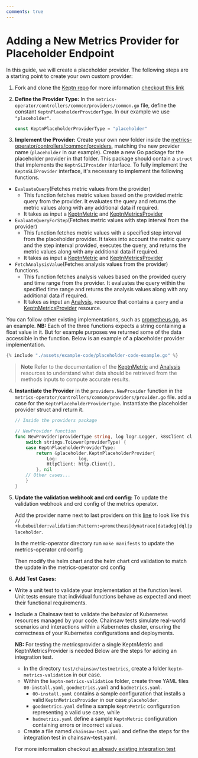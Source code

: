 ```yaml
---
comments: true
---
```


# Adding a New Metrics Provider for Placeholder Endpoint

In this guide, we will create a placeholder provider.
The following steps are a starting point to create your own custom provider:

<!-- markdownlint-disable MD029 -->
<!-- markdownlint-disable MD007 -->
1. Fork and clone the [Keptn repo](https://github.com/keptn/lifecycle-toolkit)
  for more information [checkout this link](https://keptn.sh/stable/docs/contribute/general/git/fork-clone/)

2. **Define the Provider Type:** In the `metrics-operator/controllers/common/providers/common.go` file,
 define the constant `KeptnPlaceholderProviderType`.
  In our example we use `"placeholder"`.

    ```go
    const KeptnPlaceholderProviderType = "placeholder"
    ```

3. **Implement the Provider:** Create your own new folder inside the
[metrics-operator/controllers/common/providers](https://github.com/keptn/lifecycle-toolkit/tree/main/metrics-operator/controllers/common/providers),
matching the new provider name (`placeholder` in our example).
Create a new Go package for the placeholder provider in that folder.
This package should contain a `struct` that implements the `KeptnSLIProvider` interface.
To fully implement the `KeptnSLIProvider` interface, it's necessary to implement the following functions.

  * `EvaluateQuery`(Fetches metric values from the provider)
    * This function fetches metric values based on the provided
      metric query from the provider.
      It evaluates the query and returns the metric values
      along with any additional data if required.
    * It takes as input a [KeptnMetric](../../reference/crd-reference/metric.md)
      and [KeptnMetricsProvider](../../reference/crd-reference/metricsprovider.md)
  * `EvaluateQueryForStep`(Fetches metric values with step interval from the provider)
    * This function fetches metric values with a specified step interval from the placeholder provider.
      It takes into account the metric query and the step interval provided, executes the query,
      and returns the metric values along with any additional data if required.
    * It takes as input a [KeptnMetric](../../reference/crd-reference/metric.md)
      and [KeptnMetricsProvider](../../reference/crd-reference/metricsprovider.md)
  * `FetchAnalysisValue`(Fetches analysis values from the provider) functions.
    * This function fetches analysis values based on the provided query and time range from the
      provider.
      It evaluates the query within the specified time range and returns the analysis
      values along with any additional data if required.
    * It takes as input an [Analysis](../../reference/crd-reference/analysis.md),
      resource that contains a `query` and a
      [KeptnMetricsProvider](../../reference/crd-reference/metricsprovider.md) resource.

  You can follow other existing implementations,
 such as [prometheus.go](https://github.com/keptn/lifecycle-toolkit/blob/main/metrics-operator/controllers/common/providers/prometheus/prometheus.go),
 as an example.
   **NB:** Each of the three functions expects a string containing a float value in it.
  But for example purposes
           we returned some of the data accessible in the function.
  Below is an example of a placeholder provider implementation.

  ```go
  {% include "./assets/example-code/placeholder-code-example.go" %}
  ```

> **Note** Refer to the documentation of the
> [KeptnMetric](https://github.com/keptn/lifecycle-toolkit/blob/main/docs/docs/reference/crd-reference/metric.md)
> and
> [Analysis](https://github.com/keptn/lifecycle-toolkit/blob/main/docs/docs/reference/crd-reference/analysis.md)
> resources
> to understand what data should be retrieved from the methods inputs to compute accurate results.

4. **Instantiate the Provider** in the `providers.NewProvider` function
  in the `metrics-operator/controllers/common/providers/provider.go` file.
  add a case for the `KeptnPlaceholderProviderType`.
  Instantiate the placeholder provider struct and return it.

    ```go
    // Inside the providers package

    // NewProvider function
    func NewProvider(providerType string, log logr.Logger, k8sClient client.Client) (KeptnSLIProvider, error) {
        switch strings.ToLower(providerType) {
        case KeptnPlaceholderProviderType:
            return &placeholder.KeptnPlaceholderProvider{
                Log:        log,
                HttpClient: http.Client{},
            }, nil
        // Other cases...
        }
    }
    ```

5. **Update the validation webhook and crd config:** To update the validation webhook and crd config of the metrics operator.

   Add the provider name next to last providers on this
   [line](https://github.com/keptn/lifecycle-toolkit/blob/main/metrics-operator/api/v1beta1/keptnmetricsprovider_types.go#L29)
   to look like this 
   `// +kubebuilder:validation:Pattern:=prometheus|dynatrace|datadog|dql|placeholder`.

   In the metric-operator directory run `make manifests` to update the metrics-operator crd config

   Then modify the helm chart and the helm chart crd validation to match the update in the metrics-operator crd config
  
6. **Add Test Cases:**

  * Write a unit test to validate your implementation at the function level.
      Unit tests ensure that individual
      functions behave as expected and meet their functional requirements.

  * Include a Chainsaw test to validate the behavior of Kubernetes resources managed by your code.
      Chainsaw tests simulate real-world scenarios and interactions within a Kubernetes cluster, ensuring
      the correctness of your Kubernetes configurations and deployments.

    **NB:** For testing the metricsprovider a single KeptnMetric and KeptnMetricsProvider is needed
    Below are the steps for adding an integration test.
    * In the directory `test/chainsaw/testmetrics`, create a folder `keptn-metrics-validation` in our case.
    * Within the `keptn-metrics-validation` folder, create three YAML files `00-install.yaml`, `goodmetrics.yaml`
          and `badmetrics.yaml`.
      * `00-install.yaml` contains a sample configuration that installs a valid `KeptnMetricsProvider`
            in our case `placeholder`.
      * `goodmetrics.yaml` define a sample `KeptnMetric` configuration representing a valid use case, while
      * `badmetrics.yaml` define a sample `KeptnMetric` configuration containing errors or incorrect values.
    * Create a file named `chainsaw-test.yaml` and define the steps for the integration test in chainsaw-test.yaml.

    For more information checkout [an already existing integration test](https://github.com/keptn/lifecycle-toolkit/tree/main/test/chainsaw/testmetrics/metrics)

<!-- markdownlint-enable MD007 -->
<!-- markdownlint-disable MD029 -->
